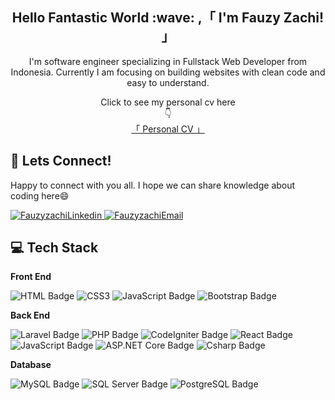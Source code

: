 
<!--- 👋 Hi, I’m @FauzyZachiOctari
- 👀 I’m interested in ...
- 🌱 I’m currently learning ...
- 💞️ I’m looking to collaborate on ...
- 📫 How to reach me ...
- 😄 Pronouns: ...
- ⚡ Fun fact: ...
--->

<!---
FauzyZachiOctari/FauzyZachiOctari is a ✨ special ✨ repository because its `README.md` (this file) appears on your GitHub profile.
You can click the Preview link to take a look at your changes.
--->
<h2 align="center"><strong>Hello Fantastic World :wave: ,「 I'm Fauzy Zachi! 」</strong></h2>
<p align="center">I'm software engineer specializing in Fullstack Web Developer from Indonesia. Currently I am focusing on building websites with clean code and easy to understand.
</p>
<p align="center">Click to see my personal cv here
  <br>
  👇
  <br>
  <a href="https://fauzyzachioctari.github.io/Fauzyzachi.github.io/index.html">「 Personal CV 」</a>
</p>

<!--- INI UNTUK KONEKSI --->
<h2><strong>📱 Lets Connect!</strong></h2>
<p>Happy to connect with you all. I hope we can share knowledge about coding here😄</p>
<a href="https://linkedin.com/in/fauzyzachi" target="_blank">
  <img src="https://img.shields.io/badge/LinkedIn-0077B5?style=for-the-badge&logo=linkedin&logoColor=white" alt="FauzyzachiLinkedin"/>
 </a>
 
 <a href="mailto:fauzizakioktari12@gmail.com">
  <img src="https://img.shields.io/badge/Email-FF2D20?style=for-the-badge&logo=gmail&logoColor=white" alt="FauzyzachiEmail"/>
</a>

<!--- INI UNTUK FRONTEND --->
<h2><strong>💻 Tech Stack</strong></h2>
<p><strong>Front End</strong></p>

![HTML Badge](https://img.shields.io/badge/HTML5-E34F26?style=for-the-badge&logo=html5&logoColor=E34F26&labelColor=F0F0F0&color=E34F26)
![CSS3](https://img.shields.io/badge/CSS3-1572B6?style=for-the-badge&logo=css3&logoColor=1572B6&labelColor=F0F0F0&color=1572B6)
![JavaScript Badge](https://img.shields.io/badge/JavaScript-DAA520?style=for-the-badge&logo=javascript&logoColor=DAA520&labelColor=F0F0F0&color=DAA520)
![Bootstrap Badge](https://img.shields.io/badge/Bootstrap-563D7C?style=for-the-badge&logo=bootstrap&logoColor=563D7C&labelColor=F0F0F0&color=563D7C)

<!--- INI UNTUK BackEnd --->
<p><strong>Back End</strong></p>

![Laravel Badge](https://img.shields.io/badge/Laravel-FF2D20?style=for-the-badge&logo=laravel&logoColor=FF2D20&labelColor=F0F0F0&color=FF2D20)
![PHP Badge](https://img.shields.io/badge/PHP-777BB4?style=for-the-badge&logo=php&logoColor=777BB4&labelColor=F0F0F0&color=777BB4)
![CodeIgniter Badge](https://img.shields.io/badge/CodeIgniter-EF4223?style=for-the-badge&logo=codeigniter&logoColor=EF4223&labelColor=F0F0F0&color=EF4223)
![React Badge](https://img.shields.io/badge/React_JS-1E90FF?style=for-the-badge&logo=react&logoColor=1E90FF&labelColor=F0F0F0&color=1E90FF)
![JavaScript Badge](https://img.shields.io/badge/JavaScript-DAA520?style=for-the-badge&logo=javascript&logoColor=DAA520&labelColor=F0F0F0&color=DAA520)
![ASP.NET Core Badge](https://img.shields.io/badge/ASP.NET_Core-512BD4?style=for-the-badge&logo=.net&logoColor=512BD4&labelColor=F0F0F0&color=512BD4)
![Csharp Badge](https://img.shields.io/badge/C_Sharp-239120?style=for-the-badge&logo=C%20Sharp&logoColor=239120&labelColor=F0F0F0&color=239120&label=C%23)

<!--- INI UNTUK Database --->
<p><strong>Database</strong></p>

![MySQL Badge](https://img.shields.io/badge/MySQL-4479A1?style=for-the-badge&logo=mysql&logoColor=4479A1&labelColor=F0F0F0&color=4479A1)
![SQL Server Badge](https://img.shields.io/badge/SQL_Server-CC2927?style=for-the-badge&logo=microsoft-sql-server&logoColor=CC2927&labelColor=F0F0F0&color=CC2927)
![PostgreSQL Badge](https://img.shields.io/badge/PostgreSQL-336791?style=for-the-badge&logo=postgresql&logoColor=336791&labelColor=F0F0F0&color=336791)

<!-- <p align="left">
    <a href="#">
        <img src="img/icons8-instagram.svg" alt="instagram" style="vertical-align:top; margin:100px 4px;">
    </a>  
</p> -->

<!---

<p align="left"> <img src="https://komarev.com/ghpvc/?username=goonesmile&label=Profile%20views&color=fffff&style=flat" alt="isrealodejobi" />
</p>

### <summary><strong>Tools:</strong></summary>
<p>
    <img src="https://img.shields.io/badge/Text%20Editor-Visual%20Studio%20Code-blue?&logo=visual%20studio%20code&logoColor=blue" />
</p>

### <summary><strong>Yosh!</strong></summary>
<p>
    - :keyboard: I’m currently learning Data Analytics. </br>
    - :speech_balloon: Ask me about anything.</br>
    - :mailbox: How to reach me: <a href="mailto:youremail@gmail.com">Email me!</a>  </br>
    - :cloud: Pronouns: She/Her. </br>
    - :game_die: Drawing and writing are part of me. </br>
<p>
 
### <summary><strong>Let's connect!</strong></summary>
<a href="https://twitter.com/yours">
  <img align="left" alt="Goo's Twitter" width="20px" src="https://simpleicons.now.sh/twitter/495f7e" />
</a>
<a href="https://www.instagram.com/yours/">
  <img align="left" alt="Goo's Instagram" width="20px" src="https://simpleicons.now.sh/instagram/495f7e" />
</a>
<a href="https://yours.com/">
  <img align="left" alt="Goo's Blog" width="20px" src="https://simpleicons.now.sh/blogger/495f7e" />
</a>
--->
